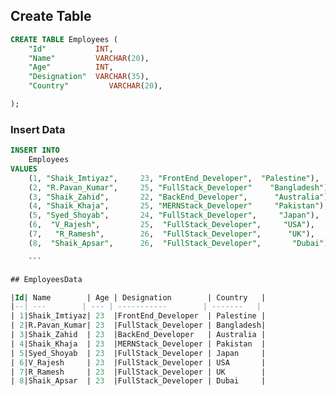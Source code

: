 ## Create Table

```sql
CREATE TABLE Employees (
    "Id"           INT,
    "Name"         VARCHAR(20),
    "Age"          INT,
    "Designation"  VARCHAR(35),
    "Country"         VARCHAR(20),

);
```
### Insert Data

```sql
INSERT INTO
    Employees
VALUES
    (1, "Shaik_Imtiyaz",     23, "FrontEnd_Developer",  "Palestine"),
    (2, "R.Pavan_Kumar",     25, "FullStack_Developer"    "Bangladesh"),
    (3, "Shaik_Zahid",       22, "BackEnd_Developer",      "Australia"),
    (4, "Shaik_Khaja",       25, "MERNStack_Developer"     "Pakistan"),
    (5, "Syed_Shoyab",       24, "FullStack_Developer",     "Japan"),
    (6,  "V_Rajesh",         25,  "FullStack_Developer",     "USA"),
    (7,   "R_Ramesh",        26,  "FullStack_Developer",      "UK"),
    (8,  "Shaik_Apsar",      26,  "FullStack_Developer",       "Dubai")

    ```

## EmployeesData

|Id| Name        | Age | Designation        | Country   |
|--| ---        | --- | -----------        | -------   |
| 1|Shaik_Imtiyaz| 23  |FrontEnd_Developer  | Palestine |
| 2|R.Pavan_Kumar| 23  |FullStack_Developer | Bangladesh|
| 3|Shaik_Zahid  | 23  |BackEnd_Developer   | Australia |
| 4|Shaik_Khaja  | 23  |MERNStack_Developer | Pakistan  |
| 5|Syed_Shoyab  | 23  |FullStack_Developer | Japan     |
| 6|V_Rajesh     | 23  |FullStack_Developer | USA       |
| 7|R_Ramesh     | 23  |FullStack_Developer | UK        |
| 8|Shaik_Apsar  | 23  |FullStack_Developer | Dubai     |


